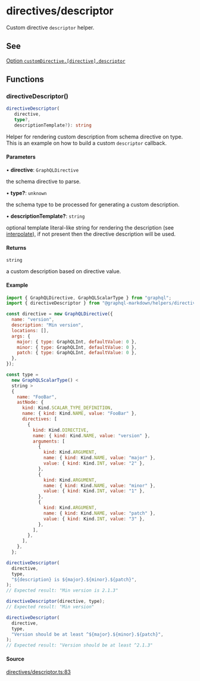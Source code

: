# directives/descriptor

Custom directive `descriptor` helper.

## See

[Option `customDirective.[directive].descriptor`](https://graphql-markdown.github.io/docs/advanced/custom-directive#descriptor)

## Functions

### directiveDescriptor()

```ts
directiveDescriptor(
   directive,
   type?,
   descriptionTemplate?): string
```

Helper for rendering custom description from schema directive on type.
This is an example on how to build a custom `descriptor` callback.

#### Parameters

• **directive**: `GraphQLDirective`

the schema directive to parse.

• **type?**: `unknown`

the schema type to be processed for generating a custom description.

• **descriptionTemplate?**: `string`

optional template literal-like string for rendering the description (see [interpolate](../utils/interpolate.md#interpolate)), if not present then the directive description will be used.

#### Returns

`string`

a custom description based on directive value.

#### Example

```js
import { GraphQLDirective, GraphQLScalarType } from "graphql";
import { directiveDescriptor } from "@graphql-markdown/helpers/directives/descriptor";

const directive = new GraphQLDirective({
  name: "version",
  description: "Min version",
  locations: [],
  args: {
    major: { type: GraphQLInt, defaultValue: 0 },
    minor: { type: GraphQLInt, defaultValue: 0 },
    patch: { type: GraphQLInt, defaultValue: 0 },
  },
});

const type =
  new GraphQLScalarType() <
  string >
  {
    name: "FooBar",
    astNode: {
      kind: Kind.SCALAR_TYPE_DEFINITION,
      name: { kind: Kind.NAME, value: "FooBar" },
      directives: [
        {
          kind: Kind.DIRECTIVE,
          name: { kind: Kind.NAME, value: "version" },
          arguments: [
            {
              kind: Kind.ARGUMENT,
              name: { kind: Kind.NAME, value: "major" },
              value: { kind: Kind.INT, value: "2" },
            },
            {
              kind: Kind.ARGUMENT,
              name: { kind: Kind.NAME, value: "minor" },
              value: { kind: Kind.INT, value: "1" },
            },
            {
              kind: Kind.ARGUMENT,
              name: { kind: Kind.NAME, value: "patch" },
              value: { kind: Kind.INT, value: "3" },
            },
          ],
        },
      ],
    },
  };

directiveDescriptor(
  directive,
  type,
  "${description} is ${major}.${minor}.${patch}",
);
// Expected result: "Min version is 2.1.3"

directiveDescriptor(directive, type);
// Expected result: "Min version"

directiveDescriptor(
  directive,
  type,
  "Version should be at least ^${major}.${minor}.${patch}",
);
// Expected result: "Version should be at least ^2.1.3"
```

#### Source

[directives/descriptor.ts:83](https://github.com/graphql-markdown/graphql-markdown/blob/main/packages/helpers/src/directives/descriptor.ts#L83)
